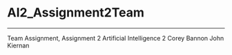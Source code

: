 # AI2_Assignment2Team
---------------------------------------------------------------------
Team Assignment, Assignment 2 Artificial Intelligence 2
Corey Bannon 
John Kiernan
